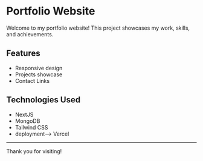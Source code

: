 # Portfolio Website

Welcome to my portfolio website! This project showcases my work, skills, and achievements.

## Features

- Responsive design
- Projects showcase
- Contact Links

## Technologies Used

- NextJS
- MongoDB
- Tailwind CSS
- deployment--> Vercel

---

Thank you for visiting!
